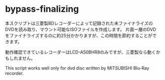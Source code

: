 # bypass-finalizing
本スクリプトは三菱製BDレコーダーによって記録された未ファイナライズのDVDを読み取り、マウント可能なISOファイルを作成します。
片面一層のDVDをファイナライズするのに約25分かかりますが、この時間を節約することができます。

動作確認できているレコーダーはLCD-A50BHR8のみですが、三菱製なら動くかもしれません。

This script works well only for dvd disc written by MITSUBISHI Blu-Ray recorder.
